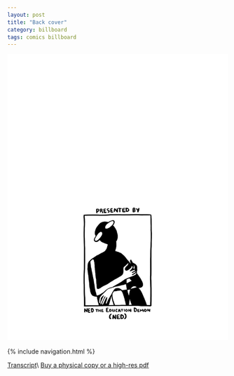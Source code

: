 ```yaml
---
layout: post
title: "Back cover"
category: billboard
tags: comics billboard
---
```


![Cover](/assets/billboardzine/10.png)

{% include navigation.html %}

[Transcript](/billboard/2021/10/13/billboardtranscript)\\
[Buy a physical copy ](https://audmcname.bigcartel.com)[or a high-res pdf](https://audmcname.itch.io)
